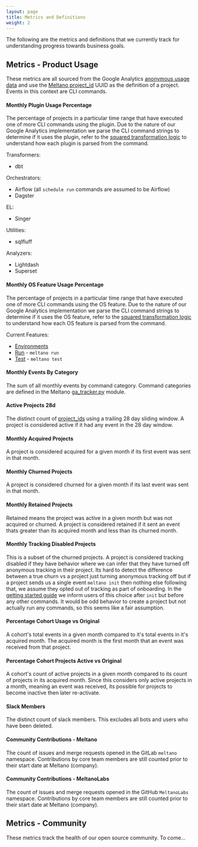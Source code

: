 ```yaml
---
layout: page
title: Metrics and Definitions
weight: 2
---
```


The following are the metrics and definitions that we currently track for understanding progress towards business goals.

## Metrics - Product Usage

These metrics are all sourced from the Google Analytics [anonymous usage data](https://meltano.com/docs/settings.html#send-anonymous-usage-stats) and use the [Meltano project_id](https://meltano.com/docs/settings.html#project-id) UUID as the definition of a project.
Events in this context are CLI commands.

#### Monthly Plugin Usage Percentage
The percentage of projects in a particular time range that have executed one of more CLI commands using the plugin.
Due to the nature of our Google Analytics implementation we parse the CLI command strings to determine if it uses the plugin, refer to the [squared transformation logic](https://gitlab.com/meltano/squared/-/blob/master/data/transform/models/marts/telemetry/base/ga_commands_parsed.sql) to understand how each plugin is parsed from the command.

Transformers:
- dbt

Orchestrators:
- Airflow (all `schedule run` commands are assumed to be Airflow)
- Dagster

EL:
- Singer

Utilities:
- sqlfluff

Analyzers:
- Lightdash
- Superset


#### Monthly OS Feature Usage Percentage
The percentage of projects in a particular time range that have executed one of more CLI commands using the OS feature.
Due to the nature of our Google Analytics implementation we parse the CLI command strings to determine if it uses the OS feature, refer to the [squared transformation logic](https://gitlab.com/meltano/squared/-/blob/master/data/transform/models/marts/telemetry/base/ga_commands_parsed.sql) to understand how each OS feature is parsed from the command.

Current Features:
- [Environments](https://meltano.com/docs/environments.html#environments)
- [Run](https://meltano.com/docs/command-line-interface.html#run) - `meltano run`
- [Test](https://meltano.com/docs/command-line-interface.html#test) - `meltano test`

#### Monthly Events By Category
The sum of all monthly events by command category.
Command categories are defined in the Meltano [ga_tracker.py](https://gitlab.com/meltano/meltano/-/blob/master/src/meltano/core/tracking/ga_tracker.py#L148) module.

#### Active Projects 28d
The distinct count of [project_ids](https://meltano.com/docs/settings.html#project-id) using a trailing 28 day sliding window.
A project is considered active if it had any event in the 28 day window.

#### Monthly Acquired Projects
A project is considered acquired for a given month if its first event was sent in that month.

#### Monthly Churned Projects
A project is considered churned for a given month if its last event was sent in that month.

#### Monthly Retained Projects
Retained means the project was active in a given month but was not acquired or churned.
A project is considered retained if it sent an event thats greater than its acquired month and less than its churned month.

#### Monthly Tracking Disabled Projects
This is a subset of the churned projects.
A project is considered tracking disabled if they have behavior where we can infer that they have turned off anonymous tracking in their project.
Its hard to detect the difference between a true churn vs a project just turning anonymous tracking off but if a project sends us a single event `meltano init` then nothing else following that, we assume they opted out of tracking as part of onboarding.
In the [getting started guide](https://meltano.com/docs/getting-started.html#create-your-meltano-project) we inform users of this choice after `init` but before any other commands.
It would be odd behavior to create a project but not actually run any commands, so this seems like a fair assumption.

#### Percentage Cohort Usage vs Original
A cohort's total events in a given month compared to it's total events in it's acquired month.
The acquired month is the first month that an event was received from that project.

#### Percentage Cohort Projects Active vs Original
A cohort's count of active projects in a given month compared to its count of projects in its acquired month.
Since this considers only active projects in a month, meaning an event was received, its possible for projects to become inactive then later re-activate.

#### Slack Members
The distinct count of slack members.
This excludes all bots and users who have been deleted.
#### Community Contributions - Meltano
The count of issues and merge requests opened in the GitLab `meltano` namespace.
Contributions by core team members are still counted prior to their start date at Meltano (company).

#### Community Contributions - MeltanoLabs
The count of issues and merge requests opened in the GitHub `MeltanoLabs` namespace.
Contributions by core team members are still counted prior to their start date at Meltano (company).

## Metrics - Community
These metrics track the health of our open source community.
To come...
